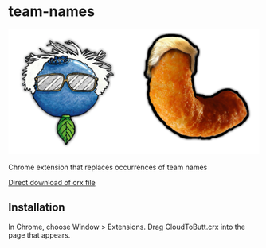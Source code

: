team-names
=============

![](logo.png)

Chrome extension that replaces occurrences of team names

[Direct download of crx file](https://github.com/acortelyou/team-names/blob/master/TeamNames.crx?raw=true)

Installation
------------

In Chrome, choose Window > Extensions.  Drag CloudToButt.crx into the page that appears.
